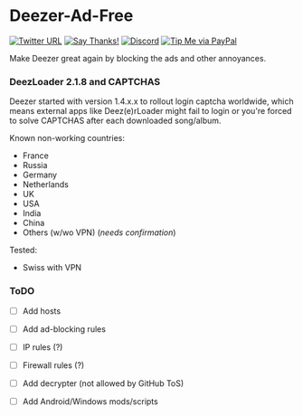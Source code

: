 # Deezer-Ad-Free

[![Twitter URL](https://img.shields.io/twitter/url/https/twitter.com/fold_left.svg?style=social&label=Follow%20%40CHEF-KOCH)](https://twitter.com/CKsTechNews)
[![Say Thanks!](https://img.shields.io/badge/Say%20Thanks-!-1EAEDB.svg)](https://saythanks.io/to/CHEF-KOCH)
[![Discord](https://img.shields.io/discord/418256415874875402.svg?colorA=7289da&colorB=99aab5&label=Discord&logo=discord&maxAge=60)](https://discord.me/CHEF-KOCH)
[![Tip Me via PayPal](https://img.shields.io/badge/PayPal-tip%20me-green.svg?logo=paypal)](https://www.paypal.me/nvinside)

Make Deezer great again by blocking the ads and other annoyances. 


### DeezLoader 2.1.8 and CAPTCHAS

Deezer started with version 1.4.x.x to rollout login captcha worldwide, which means external apps like Deez(e)rLoader might fail to login or you're forced to solve CAPTCHAS after each downloaded song/album.

Known non-working countries:
* France
* Russia
* Germany
* Netherlands
* UK
* USA 
* India 
* China
* Others (w/wo VPN) (_needs confirmation_)

Tested:
* Swiss with VPN


### ToDO
- [ ] Add hosts 
- [ ]  Add ad-blocking rules
- [ ]  IP rules (?)
- [ ]  Firewall rules (?)
- [ ]  Add decrypter (not allowed by GitHub ToS)
- [ ]  Add Android/Windows mods/scripts

